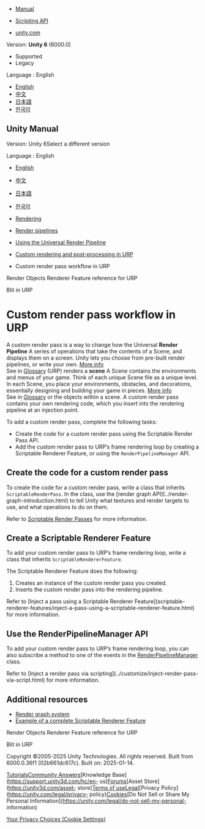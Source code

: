 [](https://docs.unity3d.com)

  * [Manual](../Manual/index.html)
  * [Scripting API](../ScriptReference/index.html)

  * [unity.com](https://unity.com/)

Version: **Unity 6** (6000.0)

  * Supported
  * Legacy

Language : English

  * [English](/Manual/urp/renderer-features/custom-rendering-pass-workflow-in-urp.html)
  * [中文](/cn/current/Manual/urp/renderer-features/custom-rendering-pass-workflow-in-urp.html)
  * [日本語](/ja/current/Manual/urp/renderer-features/custom-rendering-pass-workflow-in-urp.html)
  * [한국어](/kr/current/Manual/urp/renderer-features/custom-rendering-pass-workflow-in-urp.html)

[](https://docs.unity3d.com)

## Unity Manual

Version: Unity 6Select a different version

Language : English

  * [English](/Manual/urp/renderer-features/custom-rendering-pass-workflow-in-urp.html)
  * [中文](/cn/current/Manual/urp/renderer-features/custom-rendering-pass-workflow-in-urp.html)
  * [日本語](/ja/current/Manual/urp/renderer-features/custom-rendering-pass-workflow-in-urp.html)
  * [한국어](/kr/current/Manual/urp/renderer-features/custom-rendering-pass-workflow-in-urp.html)

  * [Rendering](../../rendering-and-post-processing.html)
  * [Render pipelines](../../render-pipelines.html)
  * [Using the Universal Render Pipeline](../../universal-render-pipeline.html)
  * [Custom rendering and post-processing in URP](../../urp/customizing-urp.html)
  * Custom render pass workflow in URP

[](../../urp/renderer-features/renderer-feature-render-objects.html)

Render Objects Renderer Feature reference for URP

[](../../urp/customize/blit-overview.html)

Blit in URP

# Custom render pass workflow in URP

A custom render pass is a way to change how the Universal **Render Pipeline**
A series of operations that take the contents of a Scene, and displays them on
a screen. Unity lets you choose from pre-built render pipelines, or write your
own. [More info](../../render-pipelines.html)  
See in [Glossary](../../Glossary.html#Renderpipeline) (URP) renders a
**scene** A Scene contains the environments and menus of your game. Think of
each unique Scene file as a unique level. In each Scene, you place your
environments, obstacles, and decorations, essentially designing and building
your game in pieces. [More info](../../CreatingScenes.html)  
See in [Glossary](../../Glossary.html#Scene) or the objects within a scene. A
custom render pass contains your own rendering code, which you insert into the
rendering pipeline at an injection point.

To add a custom render pass, complete the following tasks:

  * Create the code for a custom render pass using the Scriptable Render Pass API.
  * Add the custom render pass to URP’s frame rendering loop by creating a Scriptable Renderer Feature, or using the `RenderPipelineManager` API.

##  Create the code for a custom render pass

To create the code for a custom render pass, write a class that inherits
`ScriptableRenderPass`. In the class, use the [render graph API](../render-
graph-introduction.html) to tell Unity what textures and render targets to
use, and what operations to do on them.

Refer to [Scriptable Render Passes](intro-to-scriptable-render-passes.html)
for more information.

##  Create a Scriptable Renderer Feature

To add your custom render pass to URP’s frame rendering loop, write a class
that inherits `ScriptableRendererFeature`.

The Scriptable Renderer Feature does the following:

  1. Creates an instance of the custom render pass you created.
  2. Inserts the custom render pass into the rendering pipeline.

Refer to [Inject a pass using a Scriptable Renderer Feature](scriptable-
renderer-features/inject-a-pass-using-a-scriptable-renderer-feature.html) for
more information.

##  Use the RenderPipelineManager API

To add your custom render pass to URP’s frame rendering loop, you can also
subscribe a method to one of the events in the
[RenderPipelineManager](https://docs.unity3d.com/ScriptReference/Rendering.RenderPipelineManager.html)
class.

Refer to [Inject a render pass via scripting](../customize/inject-render-pass-
via-script.html) for more information.

## Additional resources

  * [Render graph system](../render-graph-introduction.html)
  * [Example of a complete Scriptable Renderer Feature](../renderer-features/create-custom-renderer-feature.html)

[](../../urp/renderer-features/renderer-feature-render-objects.html)

Render Objects Renderer Feature reference for URP

[](../../urp/customize/blit-overview.html)

Blit in URP

Copyright ©2005-2025 Unity Technologies. All rights reserved. Built from
6000.0.36f1 (02b661dc617c). Built on: 2025-01-14.

[Tutorials](https://learn.unity.com/)[Community
Answers](https://answers.unity3d.com)[Knowledge
Base](https://support.unity3d.com/hc/en-
us)[Forums](https://forum.unity3d.com)[Asset Store](https://unity3d.com/asset-
store)[Terms of
use](https://docs.unity3d.com/Manual/TermsOfUse.html)[Legal](https://unity.com/legal)[Privacy
Policy](https://unity.com/legal/privacy-
policy)[Cookies](https://unity.com/legal/cookie-policy)[Do Not Sell or Share
My Personal Information](https://unity.com/legal/do-not-sell-my-personal-
information)

[Your Privacy Choices (Cookie Settings)](javascript:void\(0\);)

